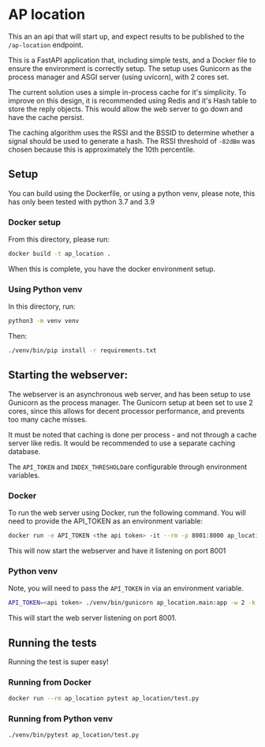 # AP location

This an an api that will start up, and expect results to be published to the
`/ap-location` endpoint.

This is a FastAPI application that, including simple tests, and a Docker file
to ensure the environment is correctly setup. The setup uses Gunicorn as the
process manager and ASGI server (using uvicorn), with 2 cores set.

The current solution uses a simple in-process cache for it's simplicity. To
improve on this design, it is recommended using Redis and it's Hash table to store
the reply objects. This would allow the web server to go down and have the cache
persist.

The caching algorithm uses the RSSI and the BSSID to determine whether a signal
should be used to generate a hash. The RSSI threshold of `-82dBm` was chosen
because this is approximately the 10th percentile.

## Setup

You can build using the Dockerfile, or using a python venv, please note, this has
only been tested with python 3.7 and 3.9

### Docker setup

From this directory, please run:

```bash
docker build -t ap_location .
```

When this is complete, you have the docker environment setup.

### Using Python venv

In this directory, run:

```bash
python3 -m venv venv
```

Then:

```bash
./venv/bin/pip install -r requirements.txt
```

## Starting the webserver:

The webserver is an asynchronous web server, and has been setup to use Gunicorn
as the process manager. The Gunicorn setup at been set to use 2 cores, since this
allows for decent processor performance, and prevents too many cache misses.

It must be noted that caching is done per process - and not through a cache
server like redis. It would be recommended to use a separate caching database.

The `API_TOKEN` and `INDEX_THRESHOLD`are configurable through environment
variables.

### Docker

To run the web server using Docker, run the following command. You will need to
provide the API_TOKEN as an environment variable:

```bash
docker run -e API_TOKEN <the api token> -it --rm -p 8001:8000 ap_location
```

This will now start the webserver and have it listening on port 8001

### Python venv

Note, you will need to pass the `API_TOKEN` in via an environment variable.

```bash
API_TOKEN=<api token> ./venv/bin/gunicorn ap_location.main:app -w 2 -k uvicorn.workers.UvicornWorker --bind 0.0.0.0:8001
```

This will start the web server listening on port 8001.

## Running the tests

Running the test is super easy!

### Running from Docker

```bash
docker run --rm ap_location pytest ap_location/test.py
```

### Running from Python venv

```bash
./venv/bin/pytest ap_location/test.py
```
